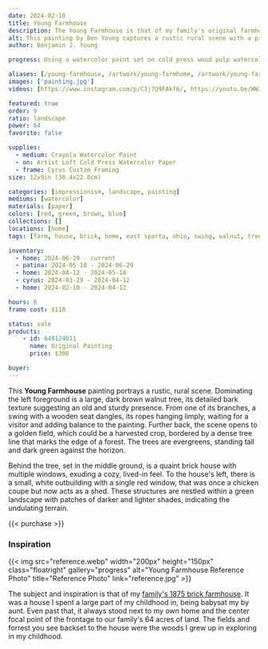 ```yaml
---
date: 2024-02-10
title: Young Farmhouse
description: The Young Farmhouse is that of my family's original farmhouse I grew up next to, built in 1875. Showcasing the sturdy brickwork in the countryside.
alt: This painting by Ben Young captures a rustic rural scene with a prominent tree and swing in the foreground, and a brick house amidst green fields and trees in the background, evoking a tranquil, pastoral mood.
author: Benjamin J. Young

progress: Using a watercolor paint set on cold press wood pulp watercolor paper. This artwork took forever to do. Similar to Fry's Tree, the progress stretched out and the skills had developed past of when I started. I had to force myself to complete this one.

aliases: [/young-farmhouse, /artwork/young-farmhome, /artwork/young-farm, /artwork/jung-bauernhaus]
images: ['painting.jpg']
videos: [https://www.instagram.com/p/C3j7Q9FAkf6/, https://youtu.be/WWJK-CMWE_Q]

featured: true
order: 9
ratio: landscape
power: 64
favorite: false

supplies:
  - medium: Crayola Watercolor Paint
  - on: Artist Loft Cold Press Watercolor Paper
  - frame: Cyrus Custom Framing
size: 12x9in (30.4x22.8cm)

categories: [impressionism, landscape, painting]
mediums: [watercolor]
materials: [paper]
colors: [red, green, brown, blue]
collections: []
locations: [home]
tags: [farm, house, brick, home, east sparta, ohio, swing, walnut, tree, countryside, architecture, building, outdoors, spring, nostalgia]

inventory:
  - home: 2024-06-29 - current
  - patina: 2024-05-18 - 2024-06-29
  - home: 2024-04-12 - 2024-05-18
  - cyrus: 2024-03-29 - 2024-04-12
  - home: 2024-02-10 - 2024-04-12

hours: 6
frame cost: $110

status: sale
products:
    - id: 648124011
      name: Original Painting
      price: $300

buyer: 
---
```


This **Young Farmhouse** painting portrays a rustic, rural scene. Dominating the left foreground is a large, dark brown walnut tree, its detailed bark texture suggesting an old and sturdy presence. From one of its branches, a swing with a wooden seat dangles, its ropes hanging limply, waiting for a visitor and adding balance to the painting. Further back, the scene opens to a golden field, which could be a harvested crop, bordered by a dense tree line that marks the edge of a forest. The trees are evergreens, standing tall and dark green against the horizon.

Behind the tree, set in the middle ground, is a quaint brick house with multiple windows, exuding a cozy, lived-in feel. To the house's left, there is a small, white outbuilding with a single red window, that was once a chicken coupe but now acts as a shed. These structures are nestled within a green landscape with patches of darker and lighter shades, indicating the undulating terrain.

{{< purchase >}}

### Inspiration ###

{{< img src="reference.webp" width="200px" height="150px" class="floatright" gallery="progress" alt="Young Farmhouse Reference Photo" title="Reference Photo" link="reference.jpg" >}}

The subject and inspiration is that of my [family's 1875 brick farmhouse](https://piketownship.net/our-history/). It was a house I spent a large part of my childhood in, being babysat my by aunt. Even past that, it always stood next to my own home and the center focal point of the frontage to our family's 64 acres of land. The fields and forrest you see backset to the house were the woods I grew up in exploring in my childhood.